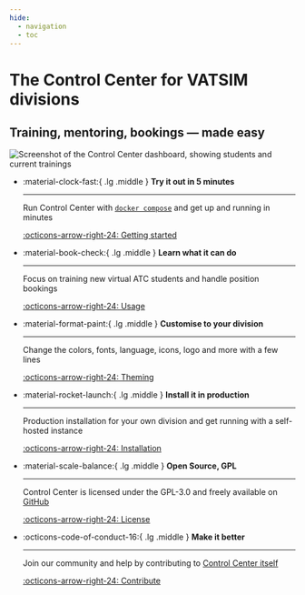 ```yaml
---
hide:
  - navigation
  - toc
---
```


<!-- markdownlint-disable no-inline-html -->

# The Control Center for VATSIM divisions

## Training, mentoring, bookings — made easy

![Screenshot of the Control Center dashboard, showing students and current trainings](https://github.com/Vatsim-Scandinavia/controlcenter/assets/2505044/e115c1d0-d7e5-41cb-8fd6-0a787f06c0ea)

<div class="grid cards" markdown>
<!-- there must be three spaces between - and content here -->
<!-- markdownlint-disable list-marker-space -->

-   :material-clock-fast:{ .lg .middle } __Try it out in 5 minutes__

    ---

    Run Control Center with [`docker compose`](getting-started.md) and get up
    and running in minutes

    [:octicons-arrow-right-24: Getting started](getting-started.md)

-   :material-book-check:{ .lg .middle } __Learn what it can do__

    ---

    Focus on training new virtual ATC students and handle position bookings

    [:octicons-arrow-right-24: Usage](concepts/index.md)

-   :material-format-paint:{ .lg .middle } __Customise to your division__

    ---

    Change the colors, fonts, language, icons, logo and more with a few lines

    [:octicons-arrow-right-24: Theming](setup/theme.md)

-   :material-rocket-launch:{ .lg .middle } __Install it in production__

    ---

    Production installation for your own division and get
    running with a self-hosted instance

    [:octicons-arrow-right-24: Installation](installation.md)

-   :material-scale-balance:{ .lg .middle } __Open Source, GPL__

    ---

    Control Center is licensed under the GPL-3.0 and freely available on [GitHub]

    [:octicons-arrow-right-24: License](https://github.com/Vatsim-Scandinavia/controlcenter/blob/main/LICENSE)

-   :octicons-code-of-conduct-16:{ .lg .middle } __Make it better__

    ---

    Join our community and help by contributing to [Control Center itself][GitHub]

    [:octicons-arrow-right-24: Contribute](contribute.md)

</div>

<style type="text/css">
.md-typeset > h1 { margin-bottom: 0px; }
.md-typeset > h2 { margin-top: 0px; border-bottom: 0px; }
</style>

  [GitHub]: https://github.com/Vatsim-Scandinavia/controlcenter
